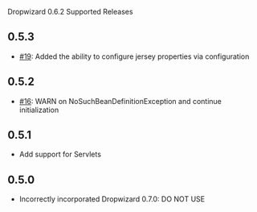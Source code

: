 Dropwizard 0.6.2 Supported Releases

## 0.5.3

* [#19][]: Added the ability to configure jersey properties via configuration

## 0.5.2

* [#16][]: WARN on NoSuchBeanDefinitionException and continue initialization

## 0.5.1

* Add support for Servlets

## 0.5.0

* Incorrectly incorporated Dropwizard 0.7.0: DO NOT USE

[#16]: https://github.com/hmsonline/dropwizard-spring/issues/16
[#19]: https://github.com/hmsonline/dropwizard-spring/issues/19
